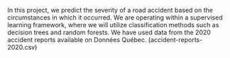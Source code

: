 In this project, we predict the severity of a road accident based on the circumstances in which it occurred. We are operating within a supervised learning framework, where we will utilize classification methods such as decision trees and random forests. We have used data from the 2020 accident reports available on Données Québec. (accident-reports-2020.csv)
